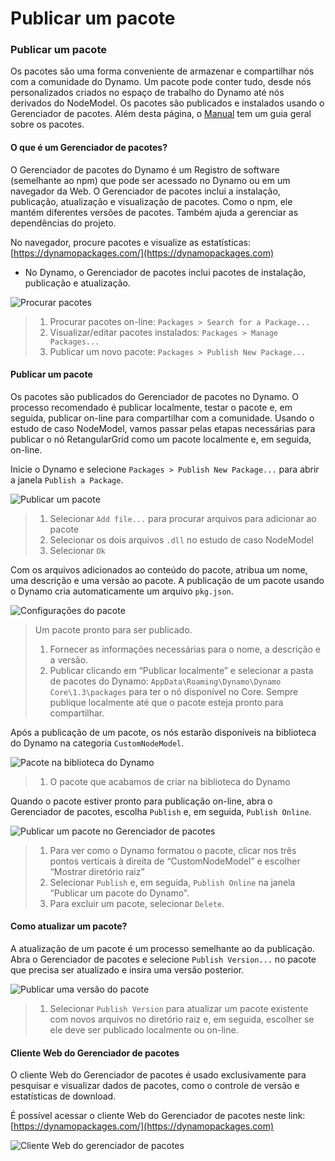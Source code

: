 # Publicar um pacote 

### Publicar um pacote <a href="#publish-a-package" id="publish-a-package"></a>

Os pacotes são uma forma conveniente de armazenar e compartilhar nós com a comunidade do Dynamo. Um pacote pode conter tudo, desde nós personalizados criados no espaço de trabalho do Dynamo até nós derivados do NodeModel. Os pacotes são publicados e instalados usando o Gerenciador de pacotes. Além desta página, o [Manual](https://primer2.dynamobim.org/6_custom_nodes_and_packages/6-2_packages/1-introduction) tem um guia geral sobre os pacotes.

#### O que é um Gerenciador de pacotes? <a href="#what-is-a-package-manager" id="what-is-a-package-manager"></a>

O Gerenciador de pacotes do Dynamo é um Registro de software (semelhante ao npm) que pode ser acessado no Dynamo ou em um navegador da Web. O Gerenciador de pacotes inclui a instalação, publicação, atualização e visualização de pacotes. Como o npm, ele mantém diferentes versões de pacotes. Também ajuda a gerenciar as dependências do projeto.

No navegador, procure pacotes e visualize as estatísticas: [https://dynamopackages.com/](https://dynamopackages.com)

* No Dynamo, o Gerenciador de pacotes inclui pacotes de instalação, publicação e atualização.

![Procurar pacotes](images/dynamopackagemanager.jpg)

> 1. Procurar pacotes on-line: `Packages > Search for a Package...`
> 2. Visualizar/editar pacotes instalados: `Packages > Manage Packages...`
> 3. Publicar um novo pacote: `Packages > Publish New Package...`

#### Publicar um pacote <a href="#publishing-a-package" id="publishing-a-package"></a>

Os pacotes são publicados do Gerenciador de pacotes no Dynamo. O processo recomendado é publicar localmente, testar o pacote e, em seguida, publicar on-line para compartilhar com a comunidade. Usando o estudo de caso NodeModel, vamos passar pelas etapas necessárias para publicar o nó RetangularGrid como um pacote localmente e, em seguida, on-line.

Inicie o Dynamo e selecione `Packages > Publish New Package...` para abrir a janela `Publish a Package`.

![Publicar um pacote](images/dyn-publish-package-add-files.jpg)

> 1. Selecionar `Add file...` para procurar arquivos para adicionar ao pacote
> 2. Selecionar os dois arquivos `.dll` no estudo de caso NodeModel
> 3. Selecionar `Ok`

Com os arquivos adicionados ao conteúdo do pacote, atribua um nome, uma descrição e uma versão ao pacote. A publicação de um pacote usando o Dynamo cria automaticamente um arquivo `pkg.json`.

![Configurações do pacote](images/dyn-publish-package.jpg)

> Um pacote pronto para ser publicado.
>
> 1. Fornecer as informações necessárias para o nome, a descrição e a versão.
> 2. Publicar clicando em “Publicar localmente” e selecionar a pasta de pacotes do Dynamo: `AppData\Roaming\Dynamo\Dynamo Core\1.3\packages` para ter o nó disponível no Core. Sempre publique localmente até que o pacote esteja pronto para compartilhar.

Após a publicação de um pacote, os nós estarão disponíveis na biblioteca do Dynamo na categoria `CustomNodeModel`.

![Pacote na biblioteca do Dynamo](images/dyn-publish-package-library.jpg)

> 1. O pacote que acabamos de criar na biblioteca do Dynamo

Quando o pacote estiver pronto para publicação on-line, abra o Gerenciador de pacotes, escolha `Publish` e, em seguida, `Publish Online`.

![Publicar um pacote no Gerenciador de pacotes](images/dyn-publish-package-directory.jpg)

> 1. Para ver como o Dynamo formatou o pacote, clicar nos três pontos verticais à direita de “CustomNodeModel” e escolher “Mostrar diretório raiz”
> 2. Selecionar `Publish` e, em seguida, `Publish Online` na janela “Publicar um pacote do Dynamo”.
> 3. Para excluir um pacote, selecionar `Delete`.

#### Como atualizar um pacote? <a href="#how-do-i-update-a-package" id="how-do-i-update-a-package"></a>

A atualização de um pacote é um processo semelhante ao da publicação. Abra o Gerenciador de pacotes e selecione `Publish Version...` no pacote que precisa ser atualizado e insira uma versão posterior.

![Publicar uma versão do pacote](images/dyn-publish-package-version.jpg)

> 1. Selecionar `Publish Version` para atualizar um pacote existente com novos arquivos no diretório raiz e, em seguida, escolher se ele deve ser publicado localmente ou on-line.

#### Cliente Web do Gerenciador de pacotes <a href="#package-manager-web-client" id="package-manager-web-client"></a>

O cliente Web do Gerenciador de pacotes é usado exclusivamente para pesquisar e visualizar dados de pacotes, como o controle de versão e estatísticas de download.

É possível acessar o cliente Web do Gerenciador de pacotes neste link: [https://dynamopackages.com/](https://dynamopackages.com)

![Cliente Web do gerenciador de pacotes](images/packagemanager-browser.jpg)
